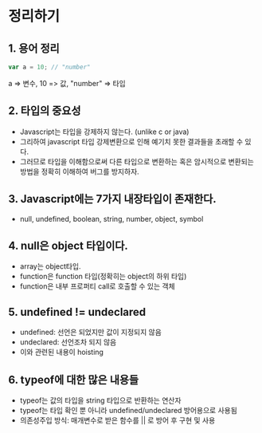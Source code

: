 # 정리하기

## 1. 용어 정리
```javascript
var a = 10;	// "number"
```
a => 변수, 10 => 값, "number" => 타입

## 2. 타입의 중요성
* Javascript는 타입을 강제하지 않는다. (unlike c or java)
* 그리하여 javascript 타입 강제변환으로 인해 예기치 못한 결과들을 초래할 수 있다.
* 그러므로 타입을 이해함으로써 다른 타입으로 변환하는 혹은 암시적으로 변환되는 방법을 정확히 이해하여 버그를 방지하자.

## 3. Javascript에는 7가지 내장타입이 존재한다.

* null, undefined, boolean, string, number, object, symbol

## 4. null은 object 타입이다.
* array는 object타입.
* function은 function 타입(정확히는 object의 하위 타입)
* function은 내부 프로퍼티 call로 호출할 수 있는 객체

## 5. undefined != undeclared
* undefined: 선언은 되었지만 값이 지정되지 않음
* undeclared: 선언조차 되지 않음
* 이와 관련된 내용이 hoisting

## 6. typeof에 대한 많은 내용들
* typeof는 값의 타입을 string 타입으로 반환하는 연산자
* typeof는 타입 확인 뿐 아니라 undefined/undeclared 방어용으로 사용됨
* 의존성주입 방식: 매개변수로 받은 함수를 || 로 방어 후 구현 및 사용
